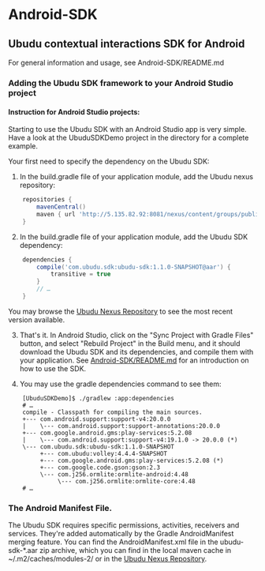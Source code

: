 <!-- -*- mode:markdown;coding:utf-8 -*- -->

# Android-SDK

## Ubudu contextual interactions SDK for Android

For general information and usage, see Android-SDK/README.md

### Adding the Ubudu SDK framework to your Android Studio project

#### Instruction for Android Studio projects:

Starting to use the Ubudu SDK with an Android Studio app is very simple.
Have a look at the UbuduSDKDemo project in the directory for a complete example.

Your first need to specify the dependency on the Ubudu SDK:

1. In the build.gradle file of your application module, add the Ubudu nexus repository:

```gradle
    repositories {
        mavenCentral()
        maven { url 'http://5.135.82.92:8081/nexus/content/groups/public/' }
    }
```

2. In the build.gradle file of your application module, add the Ubudu SDK dependency:

```gradle
    dependencies {
        compile('com.ubudu.sdk:ubudu-sdk:1.1.0-SNAPSHOT@aar') {
            transitive = true
        }
        // …
    }
```

  You may browse the
  [Ubudu Nexus Repository](http://5.135.82.92:8081/nexus/content/groups/public/com/ubudu/sdk/ubudu-sdk/)
  to see the most recent version available.
  
3. That's it.  In Android Studio, click on the "Sync Project with
   Gradle Files" button, and select "Rebuild Project"  in the Build
   menu, and it should download the Ubudu SDK and its dependencies,
   and compile them with your application. See
   [Android-SDK/README.md](/README.md) for an introduction on how to
   use the SDK.

4. You may use the gradle dependencies command to see them:

```shell
    [UbuduSDKDemo]$ ./gradlew :app:dependencies
    # …
    compile - Classpath for compiling the main sources.
    +--- com.android.support:support-v4:20.0.0
    |    \--- com.android.support:support-annotations:20.0.0
    +--- com.google.android.gms:play-services:5.2.08
    |    \--- com.android.support:support-v4:19.1.0 -> 20.0.0 (*)
    \--- com.ubudu.sdk:ubudu-sdk:1.1.0-SNAPSHOT
         +--- com.ubudu:volley:4.4.4-SNAPSHOT
         +--- com.google.android.gms:play-services:5.2.08 (*)
         +--- com.google.code.gson:gson:2.3
         \--- com.j256.ormlite:ormlite-android:4.48
              \--- com.j256.ormlite:ormlite-core:4.48
    # …
```

### The Android Manifest File.

The Ubudu SDK requires specific permissions, activities, receivers and
services.  They're added automatically by the Gradle AndroidManifest
merging feature.  You can find the AndroidManifest.xml file in the
ubudu-sdk-*.aar zip archive, which you can find in the local maven
cache in ~/.m2/caches/modules-2/ or in the
[Ubudu Nexus Repository](http://5.135.82.92:8081/nexus/content/groups/public/com/ubudu/sdk/ubudu-sdk/).

<!-- ======================================================== -->

